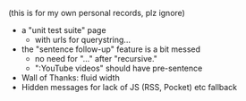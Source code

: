 (this is for my own personal records, plz ignore)

* a "unit test suite" page
	* with urls for querystring...
* the "sentence follow-up" feature is a bit messed
	* no need for "..." after "recursive."
   * ":YouTube videos" should have pre-sentence
* Wall of Thanks: fluid width
* Hidden messages for lack of JS (RSS, Pocket) etc fallback